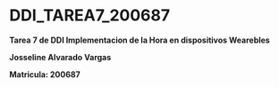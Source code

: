 # DDI_TAREA7_200687

**Tarea 7 de DDI Implementacion de la Hora en dispositivos Wearebles**

**Josseline Alvarado Vargas**

**Matricula: 200687**
